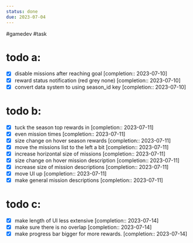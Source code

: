 ```yaml
---
status: done
due: 2023-07-04
---
```

#gamedev #task
# todo a:
- [x] disable missions after reaching goal  [completion:: 2023-07-10]
- [x] reward status notification (red grey none)  [completion:: 2023-07-10]
- [x] convert data system to using season_id key  [completion:: 2023-07-10]
# todo b:
- [x] tuck the season top rewards in  [completion:: 2023-07-11]
- [x] even mission times  [completion:: 2023-07-11]
- [x] size change on hover season rewards  [completion:: 2023-07-11]
- [x] move the missions list to the left a bit  [completion:: 2023-07-11]
- [x] increase horizontal size of missions  [completion:: 2023-07-11]
- [x] size change on hover mission description  [completion:: 2023-07-11]
- [x] increase size of mission descriptions  [completion:: 2023-07-11]
- [x] move UI up  [completion:: 2023-07-11]
- [x] make general mission descriptions  [completion:: 2023-07-11]
# todo c:
- [x] make length of UI less extensive  [completion:: 2023-07-14]
- [x] make sure there is no overlap  [completion:: 2023-07-14]
- [x] make progress bar bigger for more rewards.  [completion:: 2023-07-14]